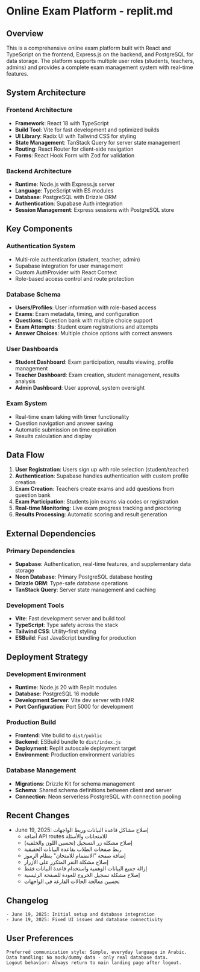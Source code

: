 # Online Exam Platform - replit.md

## Overview

This is a comprehensive online exam platform built with React and TypeScript on the frontend, Express.js on the backend, and PostgreSQL for data storage. The platform supports multiple user roles (students, teachers, admins) and provides a complete exam management system with real-time features.

## System Architecture

### Frontend Architecture
- **Framework**: React 18 with TypeScript
- **Build Tool**: Vite for fast development and optimized builds
- **UI Library**: Radix UI with Tailwind CSS for styling
- **State Management**: TanStack Query for server state management
- **Routing**: React Router for client-side navigation
- **Forms**: React Hook Form with Zod for validation

### Backend Architecture
- **Runtime**: Node.js with Express.js server
- **Language**: TypeScript with ES modules
- **Database**: PostgreSQL with Drizzle ORM
- **Authentication**: Supabase Auth integration
- **Session Management**: Express sessions with PostgreSQL store

## Key Components

### Authentication System
- Multi-role authentication (student, teacher, admin)
- Supabase integration for user management
- Custom AuthProvider with React Context
- Role-based access control and route protection

### Database Schema
- **Users/Profiles**: User information with role-based access
- **Exams**: Exam metadata, timing, and configuration
- **Questions**: Question bank with multiple choice support
- **Exam Attempts**: Student exam registrations and attempts
- **Answer Choices**: Multiple choice options with correct answers

### User Dashboards
- **Student Dashboard**: Exam participation, results viewing, profile management
- **Teacher Dashboard**: Exam creation, student management, results analysis
- **Admin Dashboard**: User approval, system oversight

### Exam System
- Real-time exam taking with timer functionality
- Question navigation and answer saving
- Automatic submission on time expiration
- Results calculation and display

## Data Flow

1. **User Registration**: Users sign up with role selection (student/teacher)
2. **Authentication**: Supabase handles authentication with custom profile creation
3. **Exam Creation**: Teachers create exams and add questions from question bank
4. **Exam Participation**: Students join exams via codes or registration
5. **Real-time Monitoring**: Live exam progress tracking and proctoring
6. **Results Processing**: Automatic scoring and result generation

## External Dependencies

### Primary Dependencies
- **Supabase**: Authentication, real-time features, and supplementary data storage
- **Neon Database**: Primary PostgreSQL database hosting
- **Drizzle ORM**: Type-safe database operations
- **TanStack Query**: Server state management and caching

### Development Tools
- **Vite**: Fast development server and build tool
- **TypeScript**: Type safety across the stack
- **Tailwind CSS**: Utility-first styling
- **ESBuild**: Fast JavaScript bundling for production

## Deployment Strategy

### Development Environment
- **Runtime**: Node.js 20 with Replit modules
- **Database**: PostgreSQL 16 module
- **Development Server**: Vite dev server with HMR
- **Port Configuration**: Port 5000 for development

### Production Build
- **Frontend**: Vite build to `dist/public`
- **Backend**: ESBuild bundle to `dist/index.js`
- **Deployment**: Replit autoscale deployment target
- **Environment**: Production environment variables

### Database Management
- **Migrations**: Drizzle Kit for schema management
- **Schema**: Shared schema definitions between client and server
- **Connection**: Neon serverless PostgreSQL with connection pooling

## Recent Changes
- June 19, 2025: إصلاح مشاكل قاعدة البيانات وربط الواجهات
  - أضافة API routes للامتحانات والأسئلة
  - إصلاح مشكلة زر التسجيل (تحسين اللون والخلفية)
  - ربط صفحات الطلاب بقاعدة البيانات الحقيقية
  - إضافة صفحة "الانضمام للامتحان" بنظام الرموز
  - إصلاح مشكلة النقر المتكرر على الأزرار
  - إزالة جميع البيانات الوهمية واستخدام قاعدة البيانات فقط
  - إصلاح مشكلة تسجيل الخروج للعودة للصفحة الرئيسية
  - تحسين معالجة الحالات الفارغة في الواجهات

## Changelog
```
- June 19, 2025: Initial setup and database integration
- June 19, 2025: Fixed UI issues and database connectivity
```

## User Preferences
```
Preferred communication style: Simple, everyday language in Arabic.
Data handling: No mock/dummy data - only real database data.
Logout behavior: Always return to main landing page after logout.
```